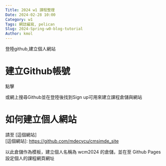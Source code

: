 ```yaml
---
Title: 2024 w1 課程整理
Date: 2024-02-28 10:00
Category: w1
Tags: 網誌編寫, pelican
Slug: 2024-Spring-w0-blog-tutorial
Author: kmol
---
```


登陸github,建立個人網站

<!-- PELICAN_END_SUMMARY -->

# 建立Github帳號

點擊

或網上搜尋Github並在登陸後找到Sign up可用來建立課程倉儲與網站

# 如何建立個人網站

請至 [這個網站]  
[這個網站]: https://github.com/mdecycu/cmsimde_site

以此倉儲作為模板，建立個人名稱為 wcm2024 的倉儲，並在至 Github Pages 設定個人的課程網頁網址